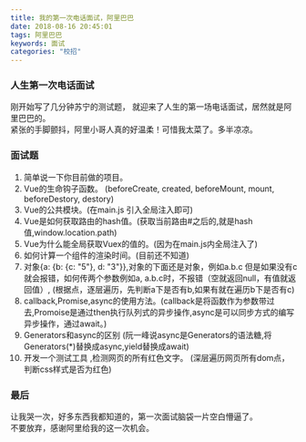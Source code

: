```yaml
---
title: 我的第一次电话面试，阿里巴巴
date: 2018-08-16 20:45:01
tags: 阿里巴巴
keywords: 面试
categories: "校招"
---
```

### 人生第一次电话面试
刚开始写了几分钟苏宁的测试题，
就迎来了人生的第一场电话面试，居然就是阿里巴巴的。  
紧张的手脚颤抖，阿里小哥人真的好温柔！可惜我太菜了。多半凉凉。
<!--more-->
### 面试题
1. 简单说一下你目前做的项目。
2. Vue的生命钩子函数。 (beforeCreate, created, beforeMount, mount, beforeDestory, destory)
3. Vue的公共模块。(在main.js 引入全局注入即可)
4. Vue是如何获取路由的hash值。(获取当前路由#之后的,就是hash值,window.location.path)
5. Vue为什么能全局获取Vuex的值的。(因为在main.js内全局注入了)
6. 如何计算一个组件的渲染时间。(目前还不知道)
7. 对象{a: {b: {c: "5"}, d: "3"}},对象的下面还是对象，例如a.b.c 但是如果没有c就会报错，如何传两个参数例如a, a.b.c时，不报错（空就返回null，有值就返回值）, (根据点，逐层遍历，先判断a下是否有b,如果有就在遍历b下是否有c)
8. callback,Promise,async的使用方法。(callback是将函数作为参数带过去,Promoise是通过then执行队列式的异步操作,async是可以同步方式的编写异步操作，通过await。)
9. Generators和async的区别 (阮一峰说async是Generators的语法糖,将Generators(*)替换成async,yield替换成await)
10. 开发一个测试工具 ,检测网页的所有红色文字。 (深层遍历网页所有dom点，判断css样式是否为红色)

### 最后
让我哭一次，好多东西我都知道的，第一次面试脑袋一片空白懵逼了。  
不要放弃，感谢阿里给我的这一次机会。

